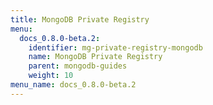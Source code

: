 ```yaml
---
title: MongoDB Private Registry
menu:
  docs_0.8.0-beta.2:
    identifier: mg-private-registry-mongodb
    name: MongoDB Private Registry
    parent: mongodb-guides
    weight: 10
menu_name: docs_0.8.0-beta.2
---
```


